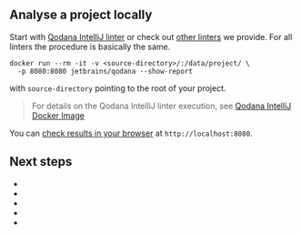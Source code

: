 [//]: # (title: Get started with Qodana)

<note>

<include src="lib_qd.xml" include-id="supported-techs">
<var name="linter" value="Qodana"/>
</include>

</note>

## Analyse a project locally

Start with [Qodana IntelliJ linter](about-qodana-intellij.md) or check out [other linters](linters.md) we provide. For all linters the procedure is basically the same.

```shell
docker run --rm -it -v <source-directory>/:/data/project/ \ 
  -p 8080:8080 jetbrains/qodana --show-report
```

with `source-directory` pointing to the root of your project.

> For details on the Qodana IntelliJ linter execution, see [Qodana IntelliJ Docker Image](qodana-intellij-docker-readme.md) 

You can [check results in your browser](html-report.md) at `http://localhost:8080`.


 ## Next steps

 - <a href="docker-images.md"/>
 - <a href="github-actions.md"/>
 - <a href="qodana-intellij-github-application.md"/>
 - <a href="service.md"/>
 - <a href="qodana_plugins.md"/>

 